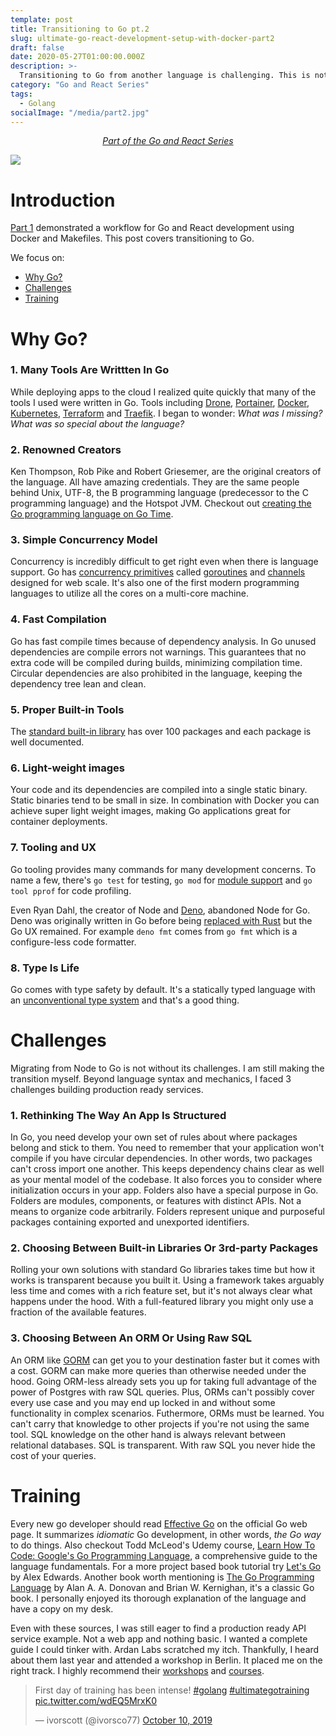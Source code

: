 ```yaml
---
template: post
title: Transitioning to Go pt.2
slug: ultimate-go-react-development-setup-with-docker-part2
draft: false
date: 2020-05-27T01:00:00.000Z
description: >-
  Transitioning to Go from another language is challenging. This is not a tutorial. In this post I share the obstacles I faced.
category: "Go and React Series"
tags:
  - Golang
socialImage: "/media/part2.jpg"
---
```


<!-- PART OF A SERIES -->
<center>
<i>
  <a href ="/category/go-and-react-series/">Part of the Go and React Series</a>
</i>
</center>

![](/media/part2.jpg)

# Introduction

[Part 1](/ultimate-go-react-development-setup-with-docker) demonstrated a workflow for Go and React development using Docker and Makefiles. This post covers transitioning to Go.

We focus on:

- [Why Go?](#why-go)
- [Challenges](#challenges)
- [Training](#training)

# Why Go?

### 1. Many Tools Are Writtten In Go

While deploying apps to the cloud I realized quite quickly that many of the tools I used were written in Go. Tools including [Drone](https://github.com/drone/drone), [Portainer](https://github.com/portainer/portainer), [Docker](https://github.com/moby/moby), [Kubernetes](https://github.com/kubernetes/kubernetes), [Terraform](https://github.com/hashicorp/terraform) and [Traefik](https://github.com/containous/traefik). I began to wonder: _What was I missing? What was so special about the language?_

### 2. Renowned Creators

Ken Thompson, Rob Pike and Robert Griesemer, are the original creators of the language. All have amazing credentials. They are the same people behind Unix, UTF-8, the B programming language (predecessor to the C programming language) and the Hotspot JVM. Checkout out [creating the Go programming language on Go Time](https://changelog.com/gotime/100).

### 3. Simple Concurrency Model

Concurrency is incredibly difficult to get right even when there is language support. Go has [concurrency primitives](https://www.golang-book.com/books/intro/10) called [goroutines](https://tpaschalis.github.io/goroutines-size/) and [channels](https://www.golang-book.com/books/intro/10#section2) designed for web scale. It's also one of the first modern programming languages to utilize all the cores on a multi-core machine.

### 4. Fast Compilation

Go has fast compile times because of dependency analysis. In Go unused dependencies are compile errors not warnings. This guarantees that no extra code will be compiled during builds, minimizing compilation time. Circular dependencies are also prohibited in the language, keeping the dependency tree lean and clean.

### 5. Proper Built-in Tools

The [standard built-in library](https://golang.org/pkg/) has over 100 packages and each package is well documented.

### 6. Light-weight images

Your code and its dependencies are compiled into a single static binary. Static binaries tend to be small in size. In combination with Docker you can achieve super light weight images, making Go applications great for container deployments.

### 7. Tooling and UX

Go tooling provides many commands for many development concerns. To name a few, there's `go test` for testing, `go mod` for [module support](https://blog.golang.org/using-go-modules) and `go tool pprof` for code profiling.

Even Ryan Dahl, the creator of Node and [Deno](https://deno.land/manual), abandoned Node for Go. Deno was originally written in Go before being [replaced with Rust](https://github.com/denoland/deno/issues/205) but the Go UX remained. For example `deno fmt` comes from `go fmt` which is a configure-less code formatter.

### 8. Type Is Life

Go comes with type safety by default. It's a statically typed language with an [unconventional type system](https://rakyll.org/typesystem/) and that's a good thing.

# Challenges

Migrating from Node to Go is not without its challenges. I am still making the transition myself. Beyond language syntax and mechanics, I faced 3 challenges building production ready services.

### 1. Rethinking The Way An App Is Structured

In Go, you need develop your own set of rules about where packages belong and stick to them. You need to remember that your application won't compile if you have circular dependencies. In other words, two packages can't cross import one another. This keeps dependency chains clear as well as your mental model of the codebase. It also forces you to consider where initialization occurs in your app. Folders also have a special purpose in Go. Folders are modules, components, or features with distinct APIs. Not a means to organize code arbitrarily. Folders represent unique and purposeful packages containing exported and unexported identifiers.

### 2. Choosing Between Built-in Libraries Or 3rd-party Packages

Rolling your own solutions with standard Go libraries takes time but how it works is transparent because you built it. Using a framework takes arguably less time and comes with a rich feature set, but it's not always clear what happens under the hood. With a full-featured library you might only use a fraction of the available features.

### 3. Choosing Between An ORM Or Using Raw SQL

An ORM like [GORM](https://gorm.io/) can get you to your destination faster but it comes with a cost. GORM can make more queries than otherwise needed under the hood. Going ORM-less already sets you up for taking full advantage of the power of Postgres with raw SQL queries. Plus, ORMs can't possibly cover every use case and you may end up locked in and without some functionality in complex scenarios. Futhermore, ORMs must be learned. You can't carry that knowledge to other projects if you're not using the same tool. SQL knowledge on the other hand is always relevant between relational databases. SQL is transparent. With raw SQL you never hide the cost of your queries.

# Training

Every new go developer should read [Effective Go](https://golang.org/doc/effective_go.html) on the official Go web page. It summarizes _idiomatic_ Go development, in other words, _the Go way_ to do things. Also checkout Todd McLeod's Udemy course, [Learn How To Code: Google's Go Programming Language](https://www.udemy.com/course/go-programming-language), a comprehensive guide to the language fundamentals. For a more project based book tutorial try [Let's Go](https://lets-go.alexedwards.net/) by Alex Edwards. Another book worth mentioning is [The Go Programming Language](https://www.amazon.com/Programming-Language-Addison-Wesley-Professional-Computing-ebook/dp/B0184N7WWS/) by Alan A. A. Donovan and Brian W. Kernighan, it's a classic Go book. I personally enjoyed its thorough explanation of the language and have a copy on my desk.

Even with these sources, I was still eager to find a production ready API service example. Not a web app and nothing basic. I wanted a complete guide I could tinker with. Ardan Labs scratched my itch. Thankfully, I heard about them last year and attended a workshop in Berlin. It placed me on the right track. I highly recommend their [workshops](https://www.eventbrite.com/o/ardan-labs-7092394651?utm_source=ardan_website&utm_medium=scrolling_banner&utm_campaign=website_livestream_promo) and [courses](https://education.ardanlabs.com/).

<blockquote class="twitter-tweet"><p lang="en" dir="ltr">First day of training has been intense! <a href="https://twitter.com/hashtag/golang?src=hash&amp;ref_src=twsrc%5Etfw">#golang</a> <a href="https://twitter.com/hashtag/ultimategotraining?src=hash&amp;ref_src=twsrc%5Etfw">#ultimategotraining</a> <a href="https://t.co/wdEQ5MrxK0">pic.twitter.com/wdEQ5MrxK0</a></p>&mdash; ivorscott (@ivorsco77) <a href="https://twitter.com/ivorsco77/status/1182291425830019074?ref_src=twsrc%5Etfw">October 10, 2019</a></blockquote>

<!-- _The [next post](ultimate-go-react-development-setup-with-docker-part3) in this series illustrates an updated Docker workflow for a production ready Go service._ -->
